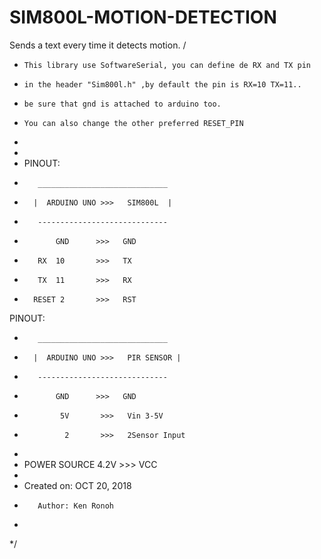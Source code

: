# SIM800L-MOTION-DETECTION
Sends a text every time it detects motion.
/
 *     This library use SoftwareSerial, you can define de RX and TX pin
 *     in the header "Sim800l.h" ,by default the pin is RX=10 TX=11..
 *     be sure that gnd is attached to arduino too. 
 *     You can also change the other preferred RESET_PIN
 *
 *     
 *    PINOUT: 
 *        _____________________________
 *       |  ARDUINO UNO >>>   SIM800L  |
 *        -----------------------------
 *            GND      >>>   GND
 *        RX  10       >>>   TX    
 *        TX  11       >>>   RX
 *       RESET 2       >>>   RST 
 
 PINOUT: 
 *        _____________________________
 *       |  ARDUINO UNO >>>   PIR SENSOR |
 *        -----------------------------
 *            GND      >>>   GND
 *             5V       >>>   Vin 3-5V
 *              2       >>>   2Sensor Input
 *                 
 *   POWER SOURCE 4.2V >>> VCC
 *
 *    Created on: OCT 20, 2018
 *        Author: Ken Ronoh
 * 
*/
